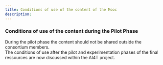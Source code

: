 ```yaml
---
title: Conditions of use of the content of the Mooc
description:
---
```


### Conditions of use of the content during the Pilot Phase

During the pilot phase the content should not be shared outside the consortium members.  
The conditions of use after the pilot and experimentation phases of the final ressources are now discussed within the AI4T project.
